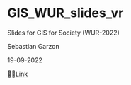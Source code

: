 # GIS_WUR_slides_vr
Slides for GIS for Society (WUR-2022)

Sebastian Garzon

19-09-2022

[👩‍🏫Link](https://sbastiangarzon.github.io/GIS_WUR_slides_vr/vr_GIS_for_society_22_garzon.html)
